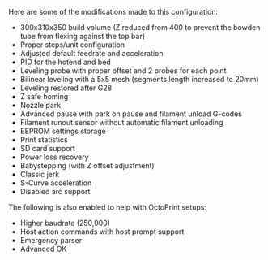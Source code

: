 Here are some of the modifications made to this configuration:

* 300x310x350 build volume (Z reduced from 400 to prevent the bowden tube from flexing against the top bar)
* Proper steps/unit configuration
* Adjusted default feedrate and acceleration
* PID for the hotend and bed
* Leveling probe with proper offset and 2 probes for each point
* Bilinear leveling with a 5x5 mesh (segments length increased to 20mm)
* Leveling restored after G28
* Z safe homing
* Nozzle park
* Advanced pause with park on pause and filament unload G-codes
* Filament runout sensor without automatic filament unloading
* EEPROM settings storage
* Print statistics
* SD card support
* Power loss recovery
* Babystepping (with Z offset adjustment)
* Classic jerk
* S-Curve acceleration
* Disabled arc support

The following is also enabled to help with OctoPrint setups:

* Higher baudrate (250,000)
* Host action commands with host prompt support
* Emergency parser
* Advanced OK
